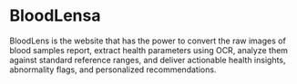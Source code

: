 # BloodLensa
BloodLens is the website that has the power to convert the raw images of blood samples report, extract health parameters using OCR, analyze them against standard reference ranges, and deliver actionable health insights, abnormality flags, and personalized recommendations.
